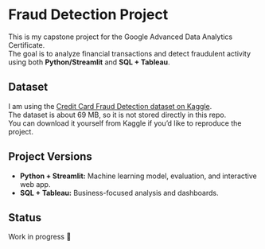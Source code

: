 # Fraud Detection Project

This is my capstone project for the Google Advanced Data Analytics Certificate.  
The goal is to analyze financial transactions and detect fraudulent activity using both **Python/Streamlit** and **SQL + Tableau**.

## Dataset
I am using the [Credit Card Fraud Detection dataset on Kaggle](https://www.kaggle.com/mlg-ulb/creditcardfraud).  
The dataset is about 69 MB, so it is not stored directly in this repo.  
You can download it yourself from Kaggle if you’d like to reproduce the project.

## Project Versions
- **Python + Streamlit:** Machine learning model, evaluation, and interactive web app.  
- **SQL + Tableau:** Business-focused analysis and dashboards.  

## Status
Work in progress 🚀

